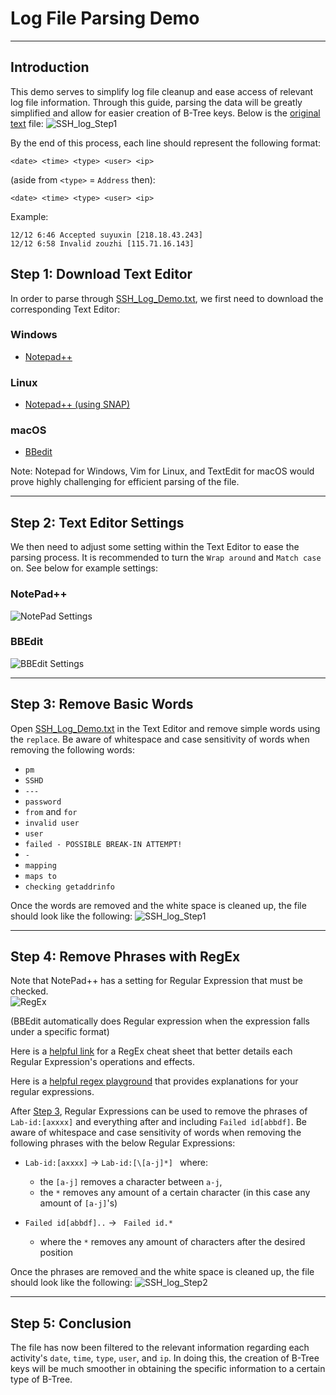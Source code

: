 # Log File Parsing Demo
<hr/>

## Introduction

This demo serves to simplify log file cleanup and ease access of relevant log file information.  Through this guide,
parsing the data will be greatly simplified and allow for easier creation of B-Tree keys.  Below is the [original text](demo_data/SSH_Log_Demo.txt) file:
![SSH_log_Step1](img/SSH_Log_Demo_OG.png "OG")

By the end of this process, each line should represent the following format:
```log
<date> <time> <type> <user> <ip>
```

(aside from `<type>` = `Address` then):
```log
<date> <time> <type> <user> <ip>
```

Example:
```log
12/12 6:46 Accepted suyuxin [218.18.43.243]
12/12 6:58 Invalid zouzhi [115.71.16.143]
```

## Step 1: Download Text Editor

In order to parse through [SSH_Log_Demo.txt](demo_data/SSH_Log_Demo.txt), we first need to
download the corresponding Text Editor:

### Windows

- [Notepad++](https://notepad-plus-plus.org/downloads/)

### Linux

- [Notepad++ (using SNAP)](https://snapcraft.io/notepad-plus-plus)

### macOS

- [BBedit](https://www.barebones.com/products/bbedit/)


Note: Notepad for Windows, Vim for Linux, and TextEdit for macOS would prove highly challenging for efficient parsing of the file. 
<hr/>

## Step 2: Text Editor Settings

We then need to adjust some setting within the Text Editor to ease the parsing process.  It is recommended to turn the `Wrap around` and `Match case` on.  See below for example settings:

### NotePad++
![NotePad Settings](img/Notepad++SetUp1.PNG "NotePad++ Settings")

### BBEdit
![BBEdit Settings](img/BBEditSetUp.png "BBEdit Settings")

<hr/>

## Step 3: Remove Basic Words
Open [SSH_Log_Demo.txt](demo_data/SSH_Log_Demo.txt) in the Text Editor and remove simple words
using the `replace`.  Be aware of whitespace and case sensitivity of words when removing the
following words:

- `pm`
- `SSHD`
- `---`
- `password` 
- `from` and `for` 
- `invalid user`
- `user`
- `failed - POSSIBLE BREAK-IN ATTEMPT!` 
- `-` 
- `mapping` 
- `maps to` 
- `checking getaddrinfo `

Once the words are removed and the white space is cleaned up, the file should look like the following:
![SSH_log_Step1](img/SSH_Log_Demo_Step1.png "Step1")


<hr/>

## Step 4: Remove Phrases with RegEx
Note that NotePad++ has a setting for Regular Expression that must be checked.   
![RegEx](img/NotepadRegEx.PNG "RegEx")

(BBEdit automatically does Regular expression when the expression falls under a specific format)

Here is a [helpful link](https://www.linguisticsweb.org/doku.php?id=linguisticsweb:tutorials:basics:regex:regex-notepad) 
for a RegEx cheat sheet that better details each Regular Expression's operations and effects.

Here is a [helpful regex playground](https://regexr.com/)
that provides explanations for your regular expressions.

After [Step 3](#step-3-remove-basic-words), Regular Expressions can be used to remove the phrases of `Lab-id:[axxxx]` 
and everything after and including `Failed id[abbdf]`.  Be aware of whitespace and case sensitivity of words when removing the following phrases
with the below Regular Expressions:
- `Lab-id:[axxxx]` &rarr; `Lab-id:[\[a-j]*] ` where:
  - the `[a-j]` removes a character between `a-j`, 
  - the `*` removes any amount of a certain character (in this case any amount of `[a-j]`'s)

- `Failed id[abbdf]..` &rarr; ` Failed id.*` 
  - where the `*` removes any amount of characters after the desired position

Once the phrases are removed and the white space is cleaned up, the file should look like the following:
![SSH_log_Step2](img/SSH_Log_Demo_Step2.png "Step2")


<hr/>

## Step 5: Conclusion
The file has now been filtered to the relevant information regarding each activity's `date`, `time`, `type`, `user`, and `ip`.  In 
doing this, the creation of B-Tree keys will be much smoother in obtaining the specific information to a certain type of B-Tree.
